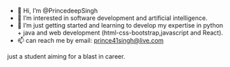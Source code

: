 - 👋 Hi, I’m @PrincedeepSingh
- 👀 I’m interested in software development and artificial intelligence.
- 🌱 I’m just getting started and learning to develop my expertise in python + java and web development (html-css-bootstrap,javascript and React).
- 📫 can reach me by email: prince41singh@live.com


just a student aiming for a blast in career.

